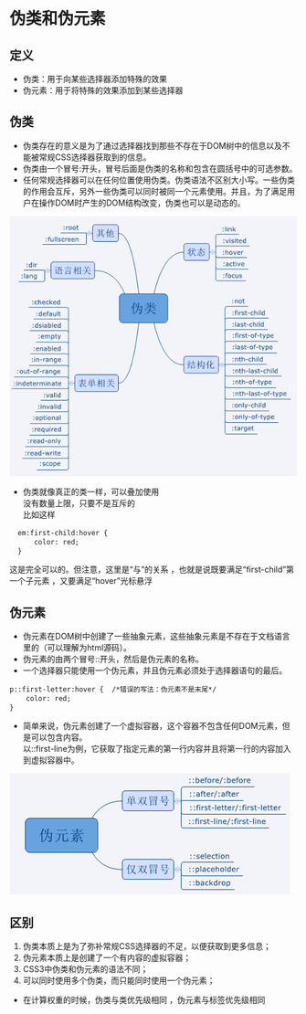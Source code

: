 # 伪类和伪元素

## 定义
- 伪类：用于向某些选择器添加特殊的效果
- 伪元素：用于将特殊的效果添加到某些选择器

## 伪类
- 伪类存在的意义是为了通过选择器找到那些不存在于DOM树中的信息以及不能被常规CSS选择器获取到的信息。
- 伪类由一个冒号:开头，冒号后面是伪类的名称和包含在圆括号中的可选参数。
- 任何常规选择器可以在任何位置使用伪类。伪类语法不区别大小写。一些伪类的作用会互斥，另外一些伪类可以同时被同一个元素使用。并且，为了满足用户在操作DOM时产生的DOM结构改变，伪类也可以是动态的。

![伪类](../img/伪类.png)

- 伪类就像真正的类一样，可以叠加使用<br>
  没有数量上限，只要不是互斥的<br>
  比如这样
````  
  em:first-child:hover {
      color: red;
  }
 ````
这是完全可以的。但注意，这里是“与”的关系 ，也就是说既要满足“first-child”第一个子元素 ，又要满足“hover”光标悬浮

## 伪元素
- 伪元素在DOM树中创建了一些抽象元素，这些抽象元素是不存在于文档语言里的（可以理解为html源码）。
- 伪元素的由两个冒号::开头，然后是伪元素的名称。
- 一个选择器只能使用一个伪元素，并且伪元素必须处于选择器语句的最后。
````
p::first-letter:hover {  /*错误的写法：伪元素不是末尾*/
    color: red;
}
````
- 简单来说，伪元素创建了一个虚拟容器，这个容器不包含任何DOM元素，但是可以包含内容。<br>
以::first-line为例，它获取了指定元素的第一行内容并且将第一行的内容加入到虚拟容器中。

![伪元素](../img/伪元素.png)

## 区别
1. 伪类本质上是为了弥补常规CSS选择器的不足，以便获取到更多信息；
2. 伪元素本质上是创建了一个有内容的虚拟容器；
3. CSS3中伪类和伪元素的语法不同；
4. 可以同时使用多个伪类，而只能同时使用一个伪元素； 

- 在计算权重的时候，伪类与类优先级相同 ，伪元素与标签优先级相同